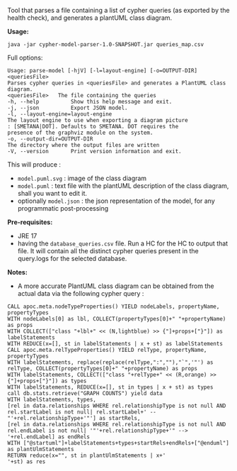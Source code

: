 Tool that parses a file containing a list of cypher queries (as exported by the health check), and generates a plantUML class diagram.



**Usage:**


```
java -jar cypher-model-parser-1.0-SNAPSHOT.jar queries_map.csv
```

Full options:

```
Usage: parse-model [-hjV] [-l=layout-engine] [-o=OUTPUT-DIR] <queriesFile>
Parses cypher queries in <queriesFile> and generates a PlantUML class diagram.
<queriesFile>   The file containing the queries
-h, --help          Show this help message and exit.
-j, --json          Export JSON model.
-l, --layout-engine=layout-engine
The layout engine to use when exporting a diagram picture
: [SMETANA|DOT]. Defaults to SMETANA. DOT requires the
presence of the graphviz module on the system.
-o, --output-dir=OUTPUT-DIR
The directory where the output files are written
-V, --version       Print version information and exit.
```

This will produce :
- `model.puml.svg` : image of the class diagram
- `model.puml` : text file with the plantUML description of the class diagram, shall you want to  edit it.
- optionally `model.json` : the json representation of the model, for any programmatic post-processing


**Pre-requisites:**
- JRE 17
- having the `database_queries.csv` file. Run a HC for the HC to output that file. It will contain all the distinct cypher queries present in the query.logs for the selected database.


**Notes:**
- A more accurate PlantUML class diagram can be obtained from the actual data via the following cypher query :

```
CALL apoc.meta.nodeTypeProperties() YIELD nodeLabels, propertyName, propertyTypes
WITH nodeLabels[0] as lbl, COLLECT(propertyTypes[0]+" "+propertyName) as props
WITH COLLECT(["class "+lbl+" << (N,lightblue) >> {"]+props+["}"]) as labelStatements
WITH REDUCE(x=[], st in labelStatements | x + st) as labelStatements
CALL apoc.meta.relTypeProperties() YIELD relType, propertyName, propertyTypes
WITH labelStatements, replace(replace(relType,":",""),"`",'"') as relType, COLLECT(propertyTypes[0]+" "+propertyName) as props
WITH labelStatements, COLLECT(["class "+relType+" << (R,orange) >> {"]+props+["}"]) as types
WITH labelStatements, REDUCE(x=[], st in types | x + st) as types
call db.stats.retrieve("GRAPH COUNTS") yield data
WITH labelStatements, types,
[rel in data.relationships WHERE rel.relationshipType is not null AND rel.startLabel is not null| rel.startLabel+' -- "'+rel.relationshipType+'"'] as startRels,
[rel in data.relationships WHERE rel.relationshipType is not null AND rel.endLabel is not null| '"'+rel.relationshipType+'" --> '+rel.endLabel] as endRels
WITH ["@startuml"]+labelStatements+types+startRels+endRels+["@enduml"] as plantUlmStatements
RETURN reduce(x="", st in plantUlmStatements | x+'
'+st) as res
```